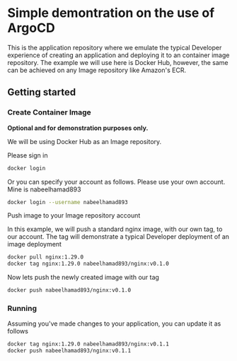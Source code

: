 # Simple demontration on the use of ArgoCD

This is the application repository where we emulate the typical Developer experience of creating an application and deploying it to an container image repository. The example we will use here is Docker Hub, however, the same can be achieved on any Image repository like Amazon's ECR.

## Getting started

### Create Container Image

**Optional and for demonstration purposes only.**

We will be using Docker Hub as an Image repository.

Please sign in
```sh
docker login
```
Or you can specify your account as follows. Please use your own account. Mine is nabeelhamad893
```sh
docker login --username nabeelhamad893
```

Push image to your Image repository account

In this example, we will push a standard nginx image, with our own tag, to our account. The tag will demonstrate a typical Developer deployment of an image deployment

```sh
docker pull nginx:1.29.0
docker tag nginx:1.29.0 nabeelhamad893/nginx:v0.1.0
```

Now lets push the newly created image with our tag
```sh
docker push nabeelhamad893/nginx:v0.1.0
```

### Running

Assuming you've made changes to your application, you can update it as follows
```sh
docker tag nginx:1.29.0 nabeelhamad893/nginx:v0.1.1
docker push nabeelhamad893/nginx:v0.1.1
```

